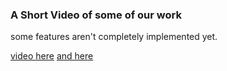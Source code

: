 ### A Short Video of some of our work 

some features aren't completely implemented yet.

[video here](https://github.com/joanapimenta27/Lbaw/blob/main/lbaw24155.mp4)
[and here](https://github.com/joanapimenta27/Lbaw/blob/main/lbaw24155.mp4)
